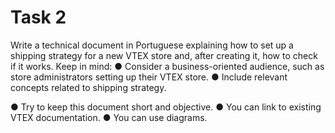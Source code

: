 # Task 2
Write a technical document in Portuguese explaining how to set up a shipping strategy for a
new VTEX store and, after creating it, how to check if it works. Keep in mind:
● Consider a business-oriented audience, such as store administrators setting up their
VTEX store.
● Include relevant concepts related to shipping strategy.

● Try to keep this document short and objective.
● You can link to existing VTEX documentation.
● You can use diagrams.
